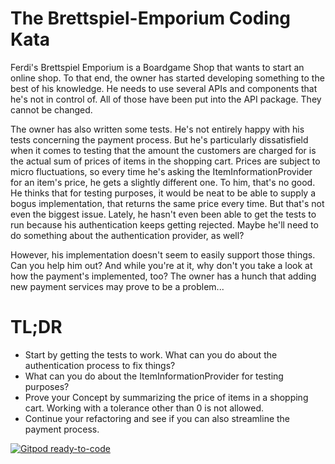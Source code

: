 # The Brettspiel-Emporium Coding Kata

Ferdi's Brettspiel Emporium is a Boardgame Shop that wants to start an online shop. To that end, the owner has
started developing something to the best of his knowledge. He needs to use several APIs and components that he's
not in control of. All of those have been put into the API package. They cannot be changed.

The owner has also written some tests. He's not entirely happy with his tests concerning the payment process. But he's
particularly dissatisfield when it comes to testing that the amount the customers are charged for is the actual sum of
prices of items in the shopping cart. Prices are subject to micro fluctuations, so every time he's asking the
ItemInformationProvider for an item's price, he gets a slightly different one. To him, that's no good. He thinks that
for testing purposes, it would be neat to be able to supply a bogus implementation, that returns the same price every
time. But that's not even the biggest issue. Lately, he hasn't even been able to get the tests to run because his
authentication keeps getting rejected. Maybe he'll need to do something about the authentication provider, as well?

However, his implementation doesn't seem to easily support those things. Can you help him out? And while you're at it,
why don't you take a look at how the payment's implemented, too? The owner has a hunch that adding new payment services
may prove to be a problem...

# TL;DR
* Start by getting the tests to work. What can you do about the authentication process to fix things?
* What can you do about the ItemInformationProvider for testing purposes?
* Prove your Concept by summarizing the price of items in a shopping cart. Working with a tolerance other than 0 is not
  allowed.
* Continue your refactoring and see if you can also streamline the payment process.

[![Gitpod ready-to-code](https://img.shields.io/badge/Gitpod-ready--to--code-blue?logo=gitpod)](https://gitpod.io/#https://github.com/modernSE/kata-shopping-java)